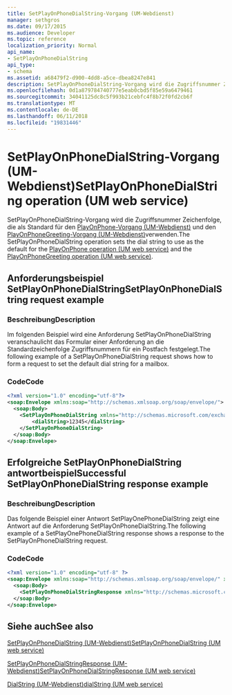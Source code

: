 ```yaml
---
title: SetPlayOnPhoneDialString-Vorgang (UM-Webdienst)
manager: sethgros
ms.date: 09/17/2015
ms.audience: Developer
ms.topic: reference
localization_priority: Normal
api_name:
- SetPlayOnPhoneDialString
api_type:
- schema
ms.assetid: a68479f2-d900-4dd8-a5ce-dbea8247e841
description: SetPlayOnPhoneDialString-Vorgang wird die Zugriffsnummer Zeichenfolge, die als Standard für den Vorgang PlayOnPhone (UM-Webdienst) und den PlayOnPhoneGreeting-Vorgang (UM-Webdienst) verwenden.
ms.openlocfilehash: 0d1a879784740777e5eab0cbd5f85e59a6479461
ms.sourcegitcommit: 34041125dc8c5f993b21cebfc4f8b72f0fd2cb6f
ms.translationtype: MT
ms.contentlocale: de-DE
ms.lasthandoff: 06/11/2018
ms.locfileid: "19831446"
---
```

# <a name="setplayonphonedialstring-operation-um-web-service"></a><span data-ttu-id="9a35a-103">SetPlayOnPhoneDialString-Vorgang (UM-Webdienst)</span><span class="sxs-lookup"><span data-stu-id="9a35a-103">SetPlayOnPhoneDialString operation (UM web service)</span></span>

<span data-ttu-id="9a35a-104">SetPlayOnPhoneDialString-Vorgang wird die Zugriffsnummer Zeichenfolge, die als Standard für den [PlayOnPhone-Vorgang (UM-Webdienst)](playonphone-operation-um-web-service.md) und den [PlayOnPhoneGreeting-Vorgang (UM-Webdienst)](playonphonegreeting-operation-um-web-service.md)verwenden.</span><span class="sxs-lookup"><span data-stu-id="9a35a-104">The SetPlayOnPhoneDialString operation sets the dial string to use as the default for the [PlayOnPhone operation (UM web service)](playonphone-operation-um-web-service.md) and the [PlayOnPhoneGreeting operation (UM web service)](playonphonegreeting-operation-um-web-service.md).</span></span>
  
## <a name="setplayonphonedialstring-request-example"></a><span data-ttu-id="9a35a-105">Anforderungsbeispiel SetPlayOnPhoneDialString</span><span class="sxs-lookup"><span data-stu-id="9a35a-105">SetPlayOnPhoneDialString request example</span></span>

### <a name="description"></a><span data-ttu-id="9a35a-106">Beschreibung</span><span class="sxs-lookup"><span data-stu-id="9a35a-106">Description</span></span>

<span data-ttu-id="9a35a-107">Im folgenden Beispiel wird eine Anforderung SetPlayOnPhoneDialString veranschaulicht das Formular einer Anforderung an die Standardzeichenfolge Zugriffsnummern für ein Postfach festgelegt.</span><span class="sxs-lookup"><span data-stu-id="9a35a-107">The following example of a SetPlayOnPhoneDialString request shows how to form a request to set the default dial string for a mailbox.</span></span>
  
### <a name="code"></a><span data-ttu-id="9a35a-108">Code</span><span class="sxs-lookup"><span data-stu-id="9a35a-108">Code</span></span>

```XML
<?xml version="1.0" encoding="utf-8"?>
<soap:Envelope xmlns:soap="http://schemas.xmlsoap.org/soap/envelope/">
  <soap:Body>
    <SetPlayOnPhoneDialString xmlns="http://schemas.microsoft.com/exchange/services/2006/messages">
        <dialString>12345</dialString>
    </SetPlayOnPhoneDialString>
  </soap:Body>
</soap:Envelope>
```

## <a name="successful-setplayonphonedialstring-response-example"></a><span data-ttu-id="9a35a-109">Erfolgreiche SetPlayOnPhoneDialString antwortbeispiel</span><span class="sxs-lookup"><span data-stu-id="9a35a-109">Successful SetPlayOnPhoneDialString response example</span></span>

### <a name="description"></a><span data-ttu-id="9a35a-110">Beschreibung</span><span class="sxs-lookup"><span data-stu-id="9a35a-110">Description</span></span>

<span data-ttu-id="9a35a-111">Das folgende Beispiel einer Antwort SetPlayOnePhoneDialString zeigt eine Antwort auf die Anforderung SetPlayOnPhoneDialString.</span><span class="sxs-lookup"><span data-stu-id="9a35a-111">The following example of a SetPlayOnePhoneDialString response shows a response to the SetPlayOnPhoneDialString request.</span></span>
  
### <a name="code"></a><span data-ttu-id="9a35a-112">Code</span><span class="sxs-lookup"><span data-stu-id="9a35a-112">Code</span></span>

```XML
<?xml version="1.0" encoding="utf-8" ?> 
<soap:Envelope xmlns:soap="http://schemas.xmlsoap.org/soap/envelope/" xmlns:xsi="http://www.w3.org/2001/XMLSchema-instance" xmlns:xsd="http://www.w3.org/2001/XMLSchema">
  <soap:Body>
    <SetPlayOnPhoneDialStringResponse xmlns="http://schemas.microsoft.com/exchange/services/2006/messages" /> 
  </soap:Body>
</soap:Envelope>
```

## <a name="see-also"></a><span data-ttu-id="9a35a-113">Siehe auch</span><span class="sxs-lookup"><span data-stu-id="9a35a-113">See also</span></span>



[<span data-ttu-id="9a35a-114">SetPlayOnPhoneDialString (UM-Webdienst)</span><span class="sxs-lookup"><span data-stu-id="9a35a-114">SetPlayOnPhoneDialString (UM web service)</span></span>](setplayonphonedialstring-um-web-service.md)
  
[<span data-ttu-id="9a35a-115">SetPlayOnPhoneDialStringResponse (UM-Webdienst)</span><span class="sxs-lookup"><span data-stu-id="9a35a-115">SetPlayOnPhoneDialStringResponse (UM web service)</span></span>](setplayonphonedialstringresponse-um-web-service.md)
  
[<span data-ttu-id="9a35a-116">DialString (UM-Webdienst)</span><span class="sxs-lookup"><span data-stu-id="9a35a-116">dialString (UM web service)</span></span>](dialstring-um-web-service.md)

